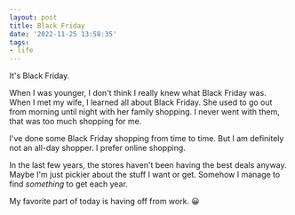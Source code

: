 ```yaml
---
layout: post
title: Black Friday
date: '2022-11-25 13:58:35'
tags:
- life
---
```


It's Black Friday.

When I was younger, I don't think I really knew what Black Friday was. When I met my wife, I learned all about Black Friday. She used to go out from morning until night with her family shopping. I never went with them, that was too much shopping for me.

I've done some Black Friday shopping from time to time. But I am definitely not an all-day shopper. I prefer online shopping. &nbsp;

In the last few years, the stores haven't been having the best deals anyway. Maybe I'm just pickier about the stuff I want or get. Somehow I manage to find _something_ to get each year.

My favorite part of today is having off from work. 😀


